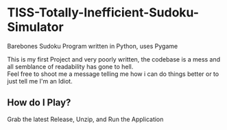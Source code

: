 # TISS-Totally-Inefficient-Sudoku-Simulator
Barebones Sudoku Program written in Python, uses Pygame  

This is my first Project and very poorly written, the codebase is a mess and all semblance of readability has gone to hell.  
Feel free to shoot me a message telling me how i can do things better or to just tell me I'm an Idiot.  

## How do I Play?
Grab the latest Release, Unzip, and Run the Application

